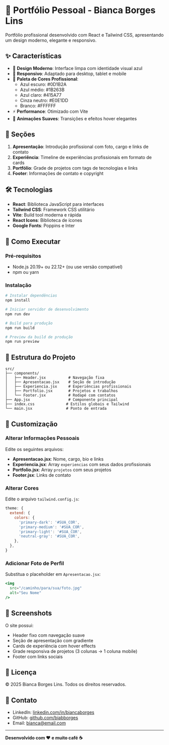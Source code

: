 # 🎨 Portfólio Pessoal - Bianca Borges Lins

Portfólio profissional desenvolvido com React e Tailwind CSS, apresentando um design moderno, elegante e responsivo.

## ✨ Características

- 🎯 **Design Moderno**: Interface limpa com identidade visual azul
- 📱 **Responsivo**: Adaptado para desktop, tablet e mobile
- 🎨 **Paleta de Cores Profissional**:
  - Azul escuro: #0D1B2A
  - Azul médio: #1B263B
  - Azul claro: #415A77
  - Cinza neutro: #E0E1DD
  - Branco: #FFFFFF
- ⚡ **Performance**: Otimizado com Vite
- 🔄 **Animações Suaves**: Transições e efeitos hover elegantes

## 🧩 Seções

1. **Apresentação**: Introdução profissional com foto, cargo e links de contato
2. **Experiência**: Timeline de experiências profissionais em formato de cards
3. **Portfólio**: Grade de projetos com tags de tecnologias e links
4. **Footer**: Informações de contato e copyright

## 🛠️ Tecnologias

- **React**: Biblioteca JavaScript para interfaces
- **Tailwind CSS**: Framework CSS utilitário
- **Vite**: Build tool moderna e rápida
- **React Icons**: Biblioteca de ícones
- **Google Fonts**: Poppins e Inter

## 🚀 Como Executar

### Pré-requisitos
- Node.js 20.19+ ou 22.12+ (ou use versão compatível)
- npm ou yarn

### Instalação

```bash
# Instalar dependências
npm install

# Iniciar servidor de desenvolvimento
npm run dev

# Build para produção
npm run build

# Preview da build de produção
npm run preview
```

## 📁 Estrutura do Projeto

```
src/
├── components/
│   ├── Header.jsx          # Navegação fixa
│   ├── Apresentacao.jsx    # Seção de introdução
│   ├── Experiencia.jsx     # Experiências profissionais
│   ├── Portfolio.jsx       # Projetos e trabalhos
│   └── Footer.jsx          # Rodapé com contatos
├── App.jsx                 # Componente principal
├── index.css              # Estilos globais e Tailwind
└── main.jsx               # Ponto de entrada
```

## 🎨 Customização

### Alterar Informações Pessoais

Edite os seguintes arquivos:

- **Apresentacao.jsx**: Nome, cargo, bio e links
- **Experiencia.jsx**: Array `experiencias` com seus dados profissionais
- **Portfolio.jsx**: Array `projetos` com seus projetos
- **Footer.jsx**: Links de contato

### Alterar Cores

Edite o arquivo `tailwind.config.js`:

```javascript
theme: {
  extend: {
    colors: {
      'primary-dark': '#SUA_COR',
      'primary-medium': '#SUA_COR',
      'primary-light': '#SUA_COR',
      'neutral-gray': '#SUA_COR',
    },
  },
}
```

### Adicionar Foto de Perfil

Substitua o placeholder em `Apresentacao.jsx`:

```jsx
<img 
  src="/caminho/para/sua/foto.jpg" 
  alt="Seu Nome" 
/>
```

## 📸 Screenshots

O site possui:
- Header fixo com navegação suave
- Seção de apresentação com gradiente
- Cards de experiência com hover effects
- Grade responsiva de projetos (3 colunas → 1 coluna mobile)
- Footer com links sociais

## 📄 Licença

© 2025 Bianca Borges Lins. Todos os direitos reservados.

## 📧 Contato

- LinkedIn: [linkedin.com/in/biancaborges](https://linkedin.com/in/biancaborges)
- GitHub: [github.com/biabborges](https://github.com/biabborges)
- Email: bianca@email.com

---

**Desenvolvido com ❤️ e muito café ☕**
